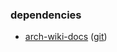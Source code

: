 ### dependencies

- [arch-wiki-docs](https://archlinux.org/packages/extra/any/arch-wiki-docs/) ([git](https://github.com/lahwaacz/arch-wiki-docs))
